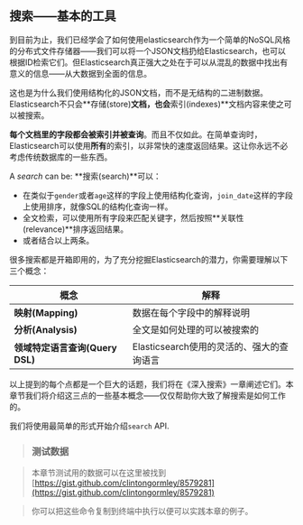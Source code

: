 ## 搜索——基本的工具

到目前为止，我们已经学会了如何使用elasticsearch作为一个简单的NoSQL风格的分布式文件存储器——我们可以将一个JSON文档扔给Elasticsearch，也可以根据ID检索它们。但Elasticsearch真正强大之处在于可以从混乱的数据中找出有意义的信息——从大数据到全面的信息。

这也是为什么我们使用结构化的JSON文档，而不是无结构的二进制数据。Elasticsearch不只会**存储(store)**文档，也会**索引(indexes)**文档内容来使之可以被搜索。

**每个文档里的字段都会被索引并被查询**。而且不仅如此。在简单查询时，Elasticsearch可以使用**所有**的索引，以非常快的速度返回结果。这让你永远不必考虑传统数据库的一些东西。

A _search_ can be:
**搜索(search)**可以：

* 在类似于`gender`或者`age`这样的字段上使用结构化查询，`join_date`这样的字段上使用排序，就像SQL的结构化查询一样。
* 全文检索，可以使用所有字段来匹配关键字，然后按照**关联性(relevance)**排序返回结果。
* 或者结合以上两条。

很多搜索都是开箱即用的，为了充分挖掘Elasticsearch的潜力，你需要理解以下三个概念：


| 概念                            | 解释                                                                  |
| ------------------------------- | ----------------------------------------- |
| **映射(Mapping)**               | 数据在每个字段中的解释说明                                            |
| **分析(Analysis)**              | 全文是如何处理的可以被搜索的                                           |
| **领域特定语言查询(Query DSL)** | Elasticsearch使用的灵活的、强大的查询语言 |


以上提到的每个点都是一个巨大的话题，我们将在《深入搜索》一章阐述它们。本章节我们将介绍这三点的一些基本概念——仅仅帮助你大致了解搜索是如何工作的。

我们将使用最简单的形式开始介绍`search` API.

> ### 测试数据

> 本章节测试用的数据可以在这里被找到[https://gist.github.com/clintongormley/8579281](https://gist.github.com/clintongormley/8579281)

> 你可以把这些命令复制到终端中执行以便可以实践本章的例子。
